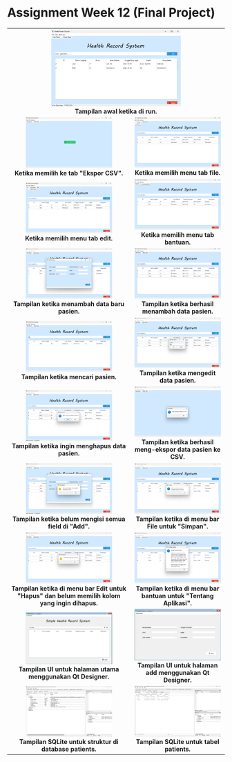 # Assignment Week 12 (Final Project)

<table align="center">
  <tr>
    <td align="center" colspan="2">
      <img src="tampilan_awal.png" width="300"/><br>
      <b>Tampilan awal ketika di run.</b>
    </td>
  </tr>
  <tr>
    <td align="center">
      <img src="tab_csv.png" width="200"/><br>
      <b>Ketika memilih ke tab "Ekspor CSV".</b>
    </td>
    <td align="center">
      <img src="menuBar_file.png" width="200"/><br>
      <b>Ketika memilih menu tab file.</b>
    </td>
  </tr>
  <tr>
    <td align="center">
      <img src="menuBar_edit.png" width="200"/><br>
      <b>Ketika memilih menu tab edit.</b>
    </td>
    <td align="center">
      <img src="menuBar_bantuan.png" width="200"/><br>
      <b>Ketika memilih menu tab bantuan.</b>
    </td>
  </tr>
  <tr>
    <td align="center">
      <img src="add_data.png" width="200"/><br>
      <b>Tampilan ketika menambah data baru pasien.</b>
    </td>
    <td align="center">
      <img src="berhasil_add.png" width="200"/><br>
      <b>Tampilan ketika berhasil menambah data pasien.</b>
    </td>
  </tr>
  <tr>
    <td align="center">
      <img src="search.png" width="200"/><br>
      <b>Tampilan ketika mencari pasien.</b>
    </td>
    <td align="center">
      <img src="edit_data.png" width="200"/><br>
      <b>Tampilan ketika mengedit data pasien.</b>
    </td>
  </tr>
  <tr>
    <td align="center">
      <img src="hapus_data.png" width="200"/><br>
      <b>Tampilan ketika ingin menghapus data pasien.</b>
    </td>
    <td align="center">
      <img src="berhasil_ekspor.png" width="200"/><br>
      <b>Tampilan ketika berhasil meng-ekspor data pasien ke CSV.</b>
    </td>
  </tr>
  <tr>
    <td align="center">
      <img src="field_kosong.png" width="200"/><br>
      <b>Tampilan ketika belum mengisi semua field di "Add".</b>
    </td>
    <td align="center">
      <img src="file_simpan.png" width="200"/><br>
      <b>Tampilan ketika di menu bar File untuk "Simpan".</b>
    </td>
  </tr>
  <tr>
    <td align="center">
      <img src="pilih_hapus.png" width="200"/><br>
      <b>Tampilan ketika di menu bar Edit untuk "Hapus" dan belum memilih kolom yang ingin dihapus.</b>
    </td>
    <td align="center">
      <img src="bantuan_tentang.png" width="200"/><br>
      <b>Tampilan ketika di menu bar bantuan untuk "Tentang Aplikasi".</b>
    </td>
  </tr>
  <tr>
    <td align="center">
      <img src="ui_utama.png" width="200"/><br>
      <b>Tampilan UI untuk halaman utama menggunakan Qt Designer.</b>
    </td>
    <td align="center">
      <img src="ui_add.png" width="200"/><br>
      <b>Tampilan UI untuk halaman add menggunakan Qt Designer.</b>
    </td>
  </tr>
  <tr>
    <td align="center">
      <img src="database_struktur.png" width="200"/><br>
      <b>Tampilan SQLite untuk struktur di database patients.</b>
    </td>
    <td align="center">
      <img src="tabel_sqlite.png" width="200"/><br>
      <b>Tampilan SQLite untuk tabel patients.</b>
    </td>
  </tr>
</table>
